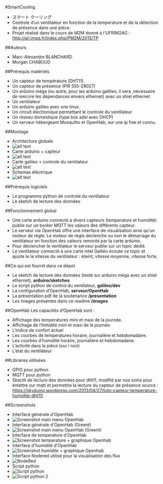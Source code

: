 #SmartCooling
- スマート クーリング
- Controle d’un ventilateur en fonction de la temperature et de la détection de présence dans une pièce.
- Projet réalisé dans le cours de M2M donné à l'UFRIM2AG : http://air.imag.fr/index.php/PM2M/2015/TP

##Auteurs
- Marc-Alexandre BLANCHARD
- Morgan CHABOUD

##Prérequis matériels
- Un capteur de température (DHT11)
- Un capteur de présence (PIR 555-28027)
- Un arduino méga (ou autre, pour les arduino gallileo, il sera ,nécessaire de reécrire les dépendances envers ethernet) avec un shiel ethernet
- Un ventilateur
- Un arduino galileo avec une linux.
- Un circuit électronique permettant le controle du ventilateur
- Un réseau domestique (type box adsl avec DHCP)
- Un serveur hébergeant Mosquitto et OpenHab, sur une ip fixe et connu.

##Montage
- Architecture globale
- ![alt text](images/IMG_0017.JPG "Architecture globale")
- Carte arduino + capteur
- ![alt text](images/IMG_0015.JPG "Carte arduino + capteur")
- Carte galileo + controle du ventilateur
- ![alt text](images/IMG_0018.JPG "Carte galileo + controle du ventilateur")
- Schemas éléctrique
- ![alt text](images/SchemaElec.png "Carte galileo + controle du ventilateur") 

##Prérequis logiciels
- Le programme python de controle du ventilateur
- Le sketch de lecture des données

##Fonctionnement global
- Une carte arduino connecté à divers capteurs (temperature et humidité) publie sur un borker MQTT les valeurs des différents capteur.
- Le serveur via OpenHab offre une interface de visualisation ainsi qu'un moteur de règle. Le moteur de règle déclenche ou non le démarrage du ventilateur en fonction des valeurs remonté par la carte arduino.
- Pour déclencher le ventilateur le serveur publie sur un topic dédié.
- Le ventilateur connecté à une carte intel Galiléo écoute ce topic et ajuste le la vitesse du ventilateur : éteint, vitesse moyenne, vitesse forte.

##Ce qui est fournit dans ce dépot
- Le sketch de lecture des données (testé sur arduino méga avec un shiel ethernet), **arduino/sketches**
- Le script python de control du ventilateur, **galileo/dev**
- La configuration d’OpenHab, **serveur/OpenHab**
- La présentation pdf de la soutenance **/presentation**
- Les images présentes dans ce readme **/images**

##OpenHab
Les capacités d’OpenHab sont : 
- Affichage des temperatures mini et maxi de la journée.
- Affichage de l’himidité mini et maxi de la journée.
- L’indice de confort actuel
- Les courbes de temperatures horaire, journalière et hebdomadaire.
- Les courbes d’humidité horaire, journalière et hebdomadaire.
- L’activité dans la pièce (oui / non)
- L’etat du ventilateur

##Libraires utilisées
- GPIO pour python
- MQTT pour python
- Skecth de lecture des données pour dht11, modifié par nos soins pour émettre sur mqtt et permettre la lecture du capteur de présence source : https://skyduino.wordpress.com/2013/04/27/tuto-capteur-temperature-humidite-dht11/

##Screenshots
- Interface générale d'OpenHab
- ![Screenshot main menu OpenHab](images/OpenHab.png "Screenshot main menu OpenHab")
- Interface générale d'OpenHab (Greent)
- ![Screenshot main menu OpenHab (Greent)](images/OpenHabGreent.png "Screenshot main menu OpenHab (Greent)")
- Interface de temperature d'OpenHab
- ![Screenshot temperature + graphique Openhab](images/OpenHabTemperatures.png "Screenshot temperature + graphique Openhab")
- Interface d'humidité d'OpenHab
- ![Screenshot humidite + graphique Openhab](images/OpenHabHumidite.png "Screenshot humidite + graphique Openhab") 
- Interface Nodered utilisé pour la visualisation des flux
- ![NodeRed](images/NodeRed.png "NodeRed")
- Script python
- ![Script python](images/Python.png "Script python")
- ![Script python 2](images/Python2.png "Script python 2")


